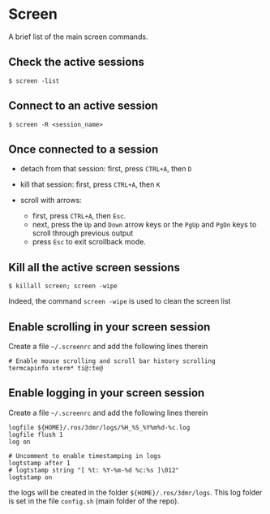 # Screen 

A brief list of the main screen commands. 

## Check the active sessions 

`$ screen -list`


## Connect to an active session 

`$ screen -R <session_name>`


## Once connected to a session 

* detach from that session: first, press `CTRL+A`, then `D`

* kill that session: first, press `CTRL+A`, then `K`

* scroll with arrows: 
  - first, press `CTRL+A`, then `Esc`.
  - next, press the `Up` and `Down` arrow keys or the `PgUp` and `PgDn` keys to scroll through previous output
  - press `Esc` to exit scrollback mode.
  
## Kill all the active screen sessions 

`$ killall screen; screen -wipe`

Indeed, the command `screen -wipe` is used to clean the screen list 


## Enable scrolling in your screen session 

Create a file `~/.screenrc` and add the following lines therein 
```
# Enable mouse scrolling and scroll bar history scrolling
termcapinfo xterm* ti@:te@
``` 


## Enable logging in your screen session 

Create a file `~/.screenrc` and add the following lines therein 
```
logfile ${HOME}/.ros/3dmr/logs/%H_%S_%Y%m%d-%c.log
logfile flush 1
log on

# Uncomment to enable timestamping in logs
logtstamp after 1
# logtstamp string "[ %t: %Y-%m-%d %c:%s ]\012"
logtstamp on
```

the logs will be created in the folder `${HOME}/.ros/3dmr/logs`. This log folder is set in the file `config.sh` (main folder of the repo).
